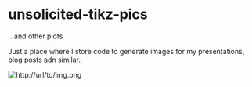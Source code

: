 # unsolicited-tikz-pics
...and other plots

Just a place where I store code to generate images for my presentations, blog posts adn similar.

![http://url/to/img.png](https://gabrieleballetti.github.io/assets/img/2022-05-16-TropicalML/tropical_polynomial.svg)
